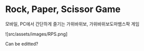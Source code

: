 # Rock, Paper, Scissor Game

모바일, PC에서 간단하게 즐기는 가위바위보, 가위바위보도마뱀스팍 게임

![src/assets/images/RPS.png]

Can be editted?
